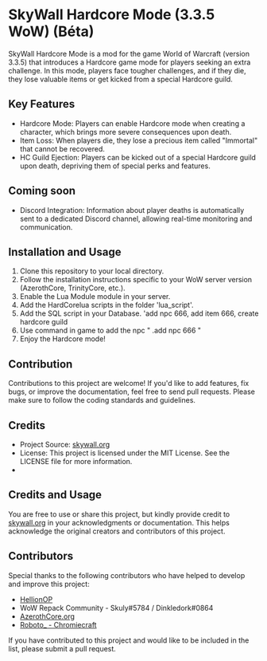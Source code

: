 # SkyWall Hardcore Mode (3.3.5 WoW) (Béta)

SkyWall Hardcore Mode is a mod for the game World of Warcraft (version 3.3.5) that introduces a Hardcore game mode for players seeking an extra challenge. In this mode, players face tougher challenges, and if they die, they lose valuable items or get kicked from a special Hardcore guild.

## Key Features

- Hardcore Mode: Players can enable Hardcore mode when creating a character, which brings more severe consequences upon death.
- Item Loss: When players die, they lose a precious item called "Immortal" that cannot be recovered.
- HC Guild Ejection: Players can be kicked out of a special Hardcore guild upon death, depriving them of special perks and features.
  
## Coming soon
   - Discord Integration: Information about player deaths is automatically sent to a dedicated Discord channel, allowing real-time monitoring and communication.

## Installation and Usage

1. Clone this repository to your local directory.
2. Follow the installation instructions specific to your WoW server version (AzerothCore, TrinityCore, etc.).
3. Enable the Lua Module module in your server.
4. Add the HardCorelua scripts in the folder 'lua_script'.
5. Add the SQL script in your Database. 'add npc 666, add item 666, create hardcore guild
6. Use command in game to add the npc " .add npc 666 "
8. Enjoy the Hardcore mode!

## Contribution

Contributions to this project are welcome! If you'd like to add features, fix bugs, or improve the documentation, feel free to send pull requests. Please make sure to follow the coding standards and guidelines.

## Credits

- Project Source: [skywall.org](https://skywall.org)
- License: This project is licensed under the MIT License. See the LICENSE file for more information.
- 
## Credits and Usage

You are free to use or share this project, but kindly provide credit to [skywall.org](https://skywall.org) in your acknowledgments or documentation. This helps acknowledge the original creators and contributors of this project.

## Contributors

Special thanks to the following contributors who have helped to develop and improve this project:

- [HellionOP](https://github.com/HellionOP/Lua-HardcoreMode)
- WoW Repack Community - Skuly#5784 / Dinkledork#0864 
- [AzerothCore.org](https://github.com/AzerothCore)
- [Roboto_ - Chromiecraft]( https://chromiecraft.com )


If you have contributed to this project and would like to be included in the list, please submit a pull request.

